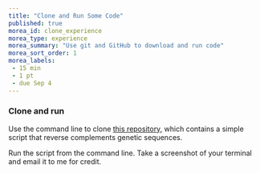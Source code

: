 ```yaml
---
title: "Clone and Run Some Code"
published: true
morea_id: clone_experience
morea_type: experience
morea_summary: "Use git and GitHub to download and run code"
morea_sort_order: 1
morea_labels:
 - 15 min
 - 1 pt
 - due Sep 4
---
```


### Clone and run

Use the command line to clone [this repository](https://github.com/Codenhance/boot_camp), which
contains a simple script that reverse complements genetic sequences.

Run the script from the command line. Take a screenshot of your terminal and email it to me for credit.
